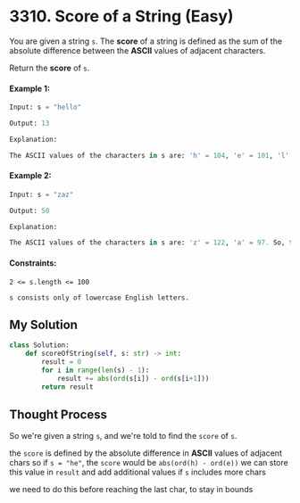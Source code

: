 # 3310. Score of a String (Easy)

You are given a string `s`. The **score** of a string is defined as the sum of the absolute difference between the **ASCII** values of adjacent characters.

Return the **score** of `s`.

#### Example 1:

```Python
Input: s = "hello"

Output: 13

Explanation:

The ASCII values of the characters in s are: 'h' = 104, 'e' = 101, 'l' = 108, 'o' = 111. So, the score of s would be |104 - 101| + |101 - 108| + |108 - 108| + |108 - 111| = 3 + 7 + 0 + 3 = 13.
```

#### Example 2:

```Python
Input: s = "zaz"

Output: 50

Explanation:

The ASCII values of the characters in s are: 'z' = 122, 'a' = 97. So, the score of s would be |122 - 97| + |97 - 122| = 25 + 25 = 50.
```

#### Constraints:

`2 <= s.length <= 100`

`s consists only of lowercase English letters.`

## My Solution

```Python
class Solution:
    def scoreOfString(self, s: str) -> int:
        result = 0
        for i in range(len(s) - 1):
            result += abs(ord(s[i]) - ord(s[i+1]))
        return result
```

## Thought Process

So we're given a string `s`, and we're told to find the `score` of `s`.

the `score` is defined by the absolute difference in **ASCII** values of adjacent chars
    so if `s = "he"`, the `score` would be `abs(ord(h) - ord(e))`
    we can store this value in `result` and add additional values if `s` includes more chars

we need to do this before reaching the last char, to stay in bounds